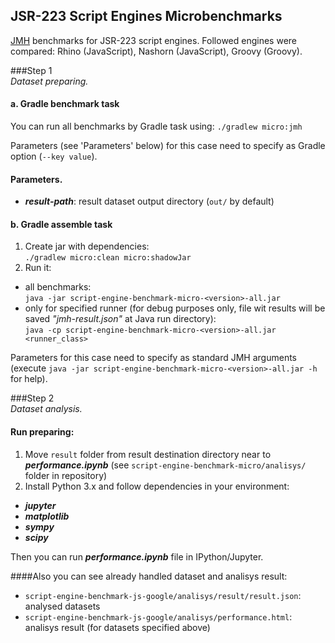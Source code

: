 ## JSR-223 Script Engines Microbenchmarks

[JMH](http://hg.openjdk.java.net/code-tools/jmh) benchmarks for JSR-223 script engines.
Followed engines were compared: Rhino (JavaScript), Nashorn (JavaScript), Groovy (Groovy).

###Step 1 <br/> _Dataset preparing._ 
#### a. Gradle benchmark task
You can run all benchmarks by Gradle task using: `./gradlew micro:jmh`
   
Parameters (see 'Parameters' below) for this case need to specify as Gradle option (`--key value`).

#### Parameters.
 - _**result-path**_: result dataset output directory (`out/` by default)
 
#### b. Gradle assemble task
1. Create jar with dependencies:  
`./gradlew micro:clean micro:shadowJar`
2. Run it:  
 - all benchmarks:  
 `java -jar script-engine-benchmark-micro-<version>-all.jar`
 - only for specified runner (for debug purposes only, file wit results will be saved _"jmh-result.json"_ at Java run directory):  
 `java -cp script-engine-benchmark-micro-<version>-all.jar <runner_class>` 

Parameters for this case need to specify as standard JMH arguments (execute `java -jar script-engine-benchmark-micro-<version>-all.jar -h` for help).

###Step 2 <br/> _Dataset analysis._ 
#### Run preparing:
1. Move `result` folder from result destination directory near to _**performance.ipynb**_ (see `script-engine-benchmark-micro/analisys/` folder in repository)
2. Install Python 3.x and follow dependencies in your environment:
 - _**jupyter**_
 - _**matplotlib**_
 - _**sympy**_
 - _**scipy**_
 
Then you can run _**performance.ipynb**_ file in IPython/Jupyter.

####Also you can see already handled dataset and analisys result:
 - `script-engine-benchmark-js-google/analisys/result/result.json`: analysed datasets
 - `script-engine-benchmark-js-google/analisys/performance.html`: analisys result (for datasets specified above)
